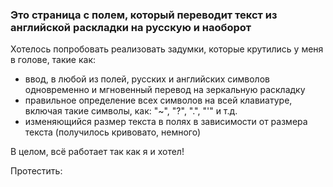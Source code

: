 ### Это страница с полем, который переводит текст из английской раскладки на русскую и наоборот
Хотелось попробовать реализовать задумки, которые крутились у меня в голове, такие как:
- ввод, в любой из полей, русских и английских символов одновременно и мгновенный перевод на зеркальную раскладку
- правильное определение всех символов на всей клавиатуре, включая такие символы, как: "~", "?", ".", "'" и т.д.
- изменяющийся размер текста в полях в зависимости от размера текста (получилось кривовато, немного)

В целом, всё работает так как я и хотел!

Протестить: 
